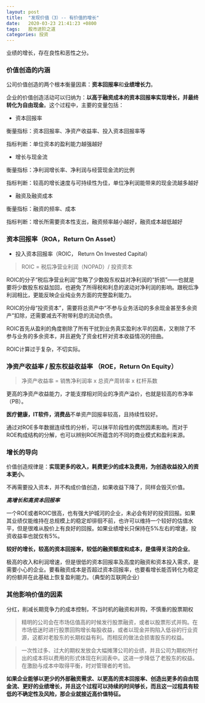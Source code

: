 ```yaml
---
layout: post
title:  "发现价值（3）-- 有价值的增长"
date:   2020-03-23 21:41:23 +0800
tags:   股市进阶之道
categories: 投资
---
```


业绩的增长，存在良性和恶性之分。

### 价值创造的内涵

公司价值创造的两个根本衡量因素：**资本回报率**和**业绩增长力**。

企业的价值创造活动可以归纳为：**以高于融资成本的资本回报率实现增长，并最终转化为自由现金**。这个过程中，主要的变量包括：

+ 资本回报率

衡量指标：资本回报率、净资产收益率、投入资本回报率等

指标判断：单位资本的盈利能力越强越好

+ 增长与现金流

衡量指标：净利润增长率、净利润与经营现金流的比例

指标判断：较高的增长速度与可持续性为佳，单位净利润能带来的现金流越多越好

+ 融资及融资成本

衡量指标：融资的频率、成本

指标判断：增长所需要资本性支出，融资频率越小越好，融资成本越低越好

### 资本回报率（ROA，Return On Asset）

+ 投入资本回报率（ROIC， Return On Invested Capital）

> ROIC = 税后净营业利润（NOPAD）/ 投资资本

ROIC的分子“税后净营业利润”忽略了少数股东权益对净利润的“折损”——也就是要将少数股东权益加回，也避免了所得税和利息的波动对净利润的影响。跟税后净利润相比，更能反映企业纯业务方面的完整盈利能力。

ROIC的分母“投资资本”，需要将总资产中“不参与业务活动的多余现金甚至多余资产”扣除，还需要减去不附带利息的流动负债。

ROIC首先从盈利的角度剔除了所有干扰到业务真实盈利水平的因素，又剔除了不参与业务的多余资本，并且避免了资金杠杆对资本收益情况的扭曲。

ROIC计算过于复杂，不切实际。

### 净资产收益率 / 股东权益收益率 （ROE，Return On Equity）

> 净资产收益率 = 销售净利润率 x 总资产周转率 x 杠杆系数

更高的净资产收益能力，才能支撑相对同业的净资产溢价，也就是较高的市净率（PB）。

**医疗健康，IT软件，消费品**不单资产回报率较高，且持续性较好。

通过对ROE多年数据连续性的分析，可以抹平阶段性的偶然因素影响。而对于ROE构成结构的分解，也可以辨别ROE所蕴含的不同的商业模式和盈利来源。

### 增长的导向

价值创造规律是：**实现更多的收入，耗费更少的成本及费用，为创造收益投入的资本更小**。

不再需要投入资本，并不构成价值创造，如果收益下降了，同样会毁灭价值。

***高增长和高资本回报率***

一个ROE或者ROIC很高，也有强大护城河的企业，未必会有好的投资回报。如果其业绩仅能维持在总规模上的稳定却徘徊不前，也许可以维持一个较好的估值水平，但是很难从股价上有良好的回报。如果业绩增长只保持在5%左右的增速，投资收益率也就仅有5%。

**较好的增长，较高的资本回报率，较低的融资额度和成本，是值得关注的企业**。

极高的收入和利润增速，但是很低的资本回报率及高度的融资和资本投入需求，是需要小心的企业。要看融资成本是否超过资本回报率，也要看增长能否转化为稳定的份额并在此基础上恢复盈利能力。（典型的互联网企业）

### 其他影响价值的因素

分红，削减长期竞争力的成本控制，不当时机的融资和并购，不慎重的股票期权

> 精明的公司会在市场估值高的时候发行股票融资，或者以股票形式并购。在市场低迷时进行股票回购增长每股收益，或者以现金并购陷入低谷的行业资源，这都对老股东的长期权益有利。而相反的做法会损害股东的权益。

> 一次性过多、过大的期权发放会大幅摊薄公司的业绩，并且公司为期权所付出的成本将以费用的形式体现在利润表中。这进一步降低了老股东的权益。在激励与成本中取得平衡，时对管理者的考验。

**如果企业能够以更少的外部融资需求、以更高的资本回报率、创造出更多的自由现金流、更好的业绩增长，并且这个过程可以持续的时间够长，而且这一过程具有较低的不确定性及风险，那企业就接近高价值特征。**